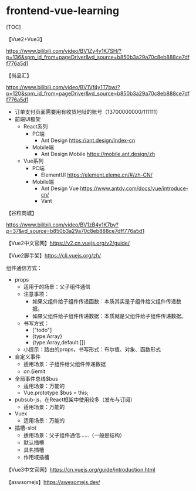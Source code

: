 # frontend-vue-learning

[TOC]

【Vue2+Vue3】

https://www.bilibili.com/video/BV1Zy4y1K7SH/?p=136&spm_id_from=pageDriver&vd_source=b850b3a29a70c8eb888ce7dff776a5d1

【尚品汇】

https://www.bilibili.com/video/BV1Vf4y1T7bw/?p=120&spm_id_from=pageDriver&vd_source=b850b3a29a70c8eb888ce7dff776a5d1

- 订单支付页面需要用有收货地址的账号（13700000000/111111）
- 前端UI框架
  - React系列
    - PC端
      - Ant Design https://ant.design/index-cn
    - Mobile端
      - Ant Design Mobile https://mobile.ant.design/zh
  - Vue系列
    - PC端
      - ElementUI https://element.eleme.cn/#/zh-CN/
    - Mobile端
      - Ant Design Vue https://www.antdv.com/docs/vue/introduce-cn/
      - Vant

【谷粒商城】

https://www.bilibili.com/video/BV1zB4y1K7by?p=37&vd_source=b850b3a29a70c8eb888ce7dff776a5d1



【Vue2中文官网】https://v2.cn.vuejs.org/v2/guide/

【Vue2脚手架】https://cli.vuejs.org/zh/

组件通信方式：

- props
  - 适用于的场景：父子组件通信
  - 注意事项：
    - 如果父组件给子组件传递函数：本质其实是子组件给父组件传递数据。
    - 如果父组件给子组件传递数据：本质就是父组件给子组件传递数据。
  - 书写方式：
    - ["todo"]
    - {type:Array}
    - {type:Array,default:[]}
  - 小提示：路由的props，书写形式：布尔值、对象、函数形式
- 自定义事件
  - 适用场景：子组件给父组件传递数据
  - $on与$emit
- 全局事件总线$bus
  - 适用场景：万能的
  - Vue.prototype.$bus = this;
- pubsub-js，在React框架中使用较多（发布与订阅）
  - 适用场景：万能的
- Vuex
  - 适用场景：万能的
- 插槽-slot
  - 适用场景：父子组件通信......（一般是结构）
  - 默认插槽
  - 具名插槽
  - 作用域插槽

【Vue3中文官网】https://cn.vuejs.org/guide/introduction.html



【aswsomejs】https://awesomejs.dev/

